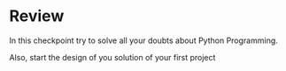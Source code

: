 
# Review

In this checkpoint try to solve all your doubts about Python Programming.


Also, start the design of you solution of your first project